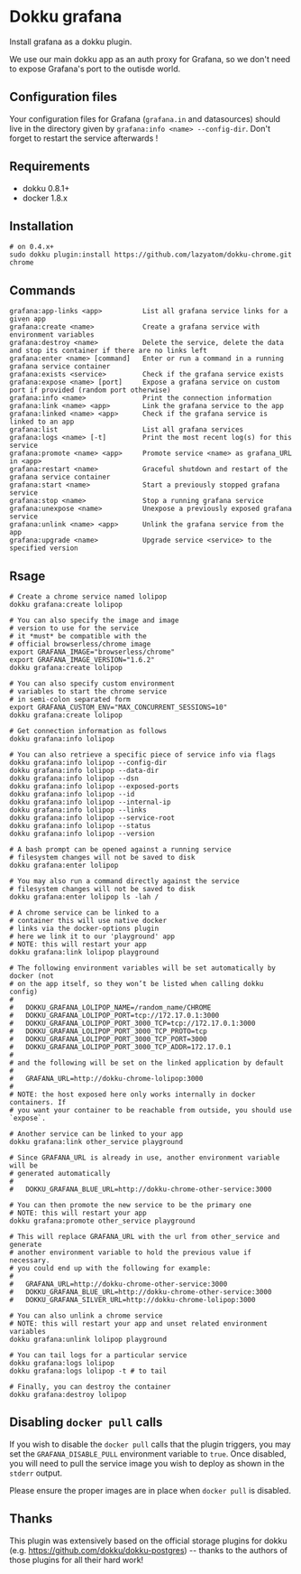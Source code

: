 # Dokku grafana

Install grafana as a dokku plugin.

We use our main dokku app as an auth proxy for Grafana, so we don't need to expose Grafana's port to the outisde world.

## Configuration files

Your configuration files for Grafana (`grafana.in` and datasources) should live in the directory given by `grafana:info <name> --config-dir`. Don't forget to restart the service afterwards !

## Requirements

- dokku 0.8.1+
- docker 1.8.x

## Installation

```shell
# on 0.4.x+
sudo dokku plugin:install https://github.com/lazyatom/dokku-chrome.git chrome
```

## Commands

```
grafana:app-links <app>          List all grafana service links for a given app
grafana:create <name>            Create a grafana service with environment variables
grafana:destroy <name>           Delete the service, delete the data and stop its container if there are no links left
grafana:enter <name> [command]   Enter or run a command in a running grafana service container
grafana:exists <service>         Check if the grafana service exists
grafana:expose <name> [port]     Expose a grafana service on custom port if provided (random port otherwise)
grafana:info <name>              Print the connection information
grafana:link <name> <app>        Link the grafana service to the app
grafana:linked <name> <app>      Check if the grafana service is linked to an app
grafana:list                     List all grafana services
grafana:logs <name> [-t]         Print the most recent log(s) for this service
grafana:promote <name> <app>     Promote service <name> as grafana_URL in <app>
grafana:restart <name>           Graceful shutdown and restart of the grafana service container
grafana:start <name>             Start a previously stopped grafana service
grafana:stop <name>              Stop a running grafana service
grafana:unexpose <name>          Unexpose a previously exposed grafana service
grafana:unlink <name> <app>      Unlink the grafana service from the app
grafana:upgrade <name>           Upgrade service <service> to the specified version
```

## Rsage

```shell
# Create a chrome service named lolipop
dokku grafana:create lolipop

# You can also specify the image and image
# version to use for the service
# it *must* be compatible with the
# official browserless/chrome image
export GRAFANA_IMAGE="browserless/chrome"
export GRAFANA_IMAGE_VERSION="1.6.2"
dokku grafana:create lolipop

# You can also specify custom environment
# variables to start the chrome service
# in semi-colon separated form
export GRAFANA_CUSTOM_ENV="MAX_CONCURRENT_SESSIONS=10"
dokku grafana:create lolipop

# Get connection information as follows
dokku grafana:info lolipop

# You can also retrieve a specific piece of service info via flags
dokku grafana:info lolipop --config-dir
dokku grafana:info lolipop --data-dir
dokku grafana:info lolipop --dsn
dokku grafana:info lolipop --exposed-ports
dokku grafana:info lolipop --id
dokku grafana:info lolipop --internal-ip
dokku grafana:info lolipop --links
dokku grafana:info lolipop --service-root
dokku grafana:info lolipop --status
dokku grafana:info lolipop --version

# A bash prompt can be opened against a running service
# filesystem changes will not be saved to disk
dokku grafana:enter lolipop

# You may also run a command directly against the service
# filesystem changes will not be saved to disk
dokku grafana:enter lolipop ls -lah /

# A chrome service can be linked to a
# container this will use native docker
# links via the docker-options plugin
# here we link it to our 'playground' app
# NOTE: this will restart your app
dokku grafana:link lolipop playground

# The following environment variables will be set automatically by docker (not
# on the app itself, so they won’t be listed when calling dokku config)
#
#   DOKKU_GRAFANA_LOLIPOP_NAME=/random_name/CHROME
#   DOKKU_GRAFANA_LOLIPOP_PORT=tcp://172.17.0.1:3000
#   DOKKU_GRAFANA_LOLIPOP_PORT_3000_TCP=tcp://172.17.0.1:3000
#   DOKKU_GRAFANA_LOLIPOP_PORT_3000_TCP_PROTO=tcp
#   DOKKU_GRAFANA_LOLIPOP_PORT_3000_TCP_PORT=3000
#   DOKKU_GRAFANA_LOLIPOP_PORT_3000_TCP_ADDR=172.17.0.1
#
# and the following will be set on the linked application by default
#
#   GRAFANA_URL=http://dokku-chrome-lolipop:3000
#
# NOTE: the host exposed here only works internally in docker containers. If
# you want your container to be reachable from outside, you should use `expose`.

# Another service can be linked to your app
dokku grafana:link other_service playground

# Since GRAFANA_URL is already in use, another environment variable will be
# generated automatically
#
#   DOKKU_GRAFANA_BLUE_URL=http://dokku-chrome-other-service:3000

# You can then promote the new service to be the primary one
# NOTE: this will restart your app
dokku grafana:promote other_service playground

# This will replace GRAFANA_URL with the url from other_service and generate
# another environment variable to hold the previous value if necessary.
# you could end up with the following for example:
#
#   GRAFANA_URL=http://dokku-chrome-other-service:3000
#   DOKKU_GRAFANA_BLUE_URL=http://dokku-chrome-other-service:3000
#   DOKKU_GRAFANA_SILVER_URL=http://dokku-chrome-lolipop:3000

# You can also unlink a chrome service
# NOTE: this will restart your app and unset related environment variables
dokku grafana:unlink lolipop playground

# You can tail logs for a particular service
dokku grafana:logs lolipop
dokku grafana:logs lolipop -t # to tail

# Finally, you can destroy the container
dokku grafana:destroy lolipop
```

## Disabling `docker pull` calls

If you wish to disable the `docker pull` calls that the plugin triggers, you may set the `GRAFANA_DISABLE_PULL` environment variable to `true`. Once disabled, you will need to pull the service image you wish to deploy as shown in the `stderr` output.

Please ensure the proper images are in place when `docker pull` is disabled.

## Thanks

This plugin was extensively based on the official storage plugins for dokku (e.g. https://github.com/dokku/dokku-postgres) -- thanks to the authors of those plugins for all their hard work!
